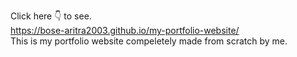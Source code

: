 Click here 👇 to see.
<br>
https://bose-aritra2003.github.io/my-portfolio-website/
<br>
This is my portfolio website compeletely made from scratch by me.
